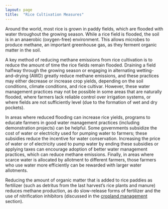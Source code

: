 ```yaml
---
layout: page
title:  "Rice Cultivation Measures"
---
```

Around the world, most rice is grown in paddy fields, which are flooded with water throughout the growing season.  While a rice field is flooded, the soil is in an anaerobic (oxygen-free) environment.  This allows microbes to produce methane, an important greenhouse gas, as they ferment organic matter in the soil.

A key method of reducing methane emissions from rice cultivation is to reduce the amount of time the rice fields remain flooded.  Draining a field halfway through the growing season or engaging in alternating wetting-and-drying (AWD) greatly reduce methane emissions, and these practices may either decrease or increase crop yields, depending on the soil conditions, climate conditions, and rice cultivar.  However, these water management practices may not be possible in some areas that are naturally flooded, where farmers lack reliable control over irrigation systems, or where fields are not sufficiently level (due to the formation of wet and dry pockets).

In areas where reduced flooding can increase rice yields, programs to educate farmers in good water management practices (including demonstration projects) can be helpful.  Some governments subsidize the cost of water or electricity used for pumping water to farmers; these subsidies reduce the incentive for water conservation.  Increasing the price of water or of electricity used to pump water by ending these subsidies or applying taxes can encourage adoption of better water management practices, which can reduce methane emissions.  Finally, in areas where scarce water is allocated by allotment to different farmers, those farmers who use water more efficiently can be rewarded with larger water allotments.

Reducing the amount of organic matter that is added to rice paddies as fertilizer (such as detritus from the last harvest’s rice plants and manure) reduces methane production, as do slow-release forms of fertilizer and the use of nitrification inhibitors (discussed in the [cropland management](cropland-management.html) section).
